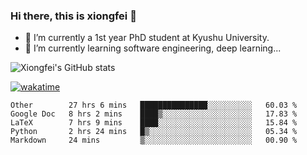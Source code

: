 ### Hi there, this is xiongfei 👋


- 🔭 I’m currently a 1st year PhD student at Kyushu University.
- 🌱 I’m currently learning software engineering, deep learning...

<!--
**Toma62299781/Toma62299781** is a ✨ _special_ ✨ repository because its `README.md` (this file) appears on your GitHub profile.
Here are some ideas to get you started:
-->

![Xiongfei's GitHub stats](https://github-readme-stats.vercel.app/api?username=Toma62299781)


[![wakatime](https://wakatime.com/badge/user/9e8d5516-d162-43e7-9563-87295d455a71.svg)](https://wakatime.com/@9e8d5516-d162-43e7-9563-87295d455a71)

<!--START_SECTION:waka-->
```text
Other        27 hrs 6 mins   ███████████████░░░░░░░░░░   60.03 % 
Google Doc   8 hrs 2 mins    ████▒░░░░░░░░░░░░░░░░░░░░   17.83 % 
LaTeX        7 hrs 9 mins    ████░░░░░░░░░░░░░░░░░░░░░   15.84 % 
Python       2 hrs 24 mins   █▒░░░░░░░░░░░░░░░░░░░░░░░   05.34 % 
Markdown     24 mins         ▒░░░░░░░░░░░░░░░░░░░░░░░░   00.90 % 
```
<!--END_SECTION:waka-->

